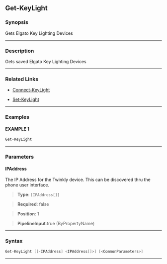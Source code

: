 Get-KeyLight
------------
### Synopsis
Gets Elgato Key Lighting Devices

---
### Description

Gets saved Elgato Key Lighting Devices

---
### Related Links
* [Connect-KeyLight](Connect-KeyLight.md)



* [Set-KeyLight](Set-KeyLight.md)



---
### Examples
#### EXAMPLE 1
```PowerShell
Get-KeyLight
```

---
### Parameters
#### **IPAddress**

The IP Address for the Twinkly device.  This can be discovered thru the phone user interface.



> **Type**: ```[IPAddress[]]```

> **Required**: false

> **Position**: 1

> **PipelineInput**:true (ByPropertyName)



---
### Syntax
```PowerShell
Get-KeyLight [[-IPAddress] <IPAddress[]>] [<CommonParameters>]
```
---
